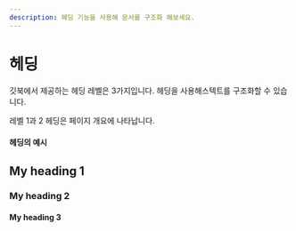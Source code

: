 ```yaml
---
description: 헤딩 기능을 사용해 문서를 구조화 해보세요.
---
```


# 헤딩

깃북에서 제공하는 헤딩 레벨은 3가지입니다. 헤딩을  사용해스텍트를 구조화할 수 있습니다.&#x20;

레벨 1과 2 헤딩은 페이지 개요에 나타납니다.

#### 헤딩의 예시 <a href="#www.google.com" id="www.google.com"></a>

## My heading 1

### My heading 2

#### My heading 3

